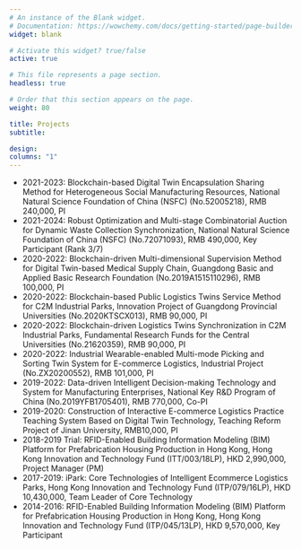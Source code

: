 ```yaml
---
# An instance of the Blank widget.
# Documentation: https://wowchemy.com/docs/getting-started/page-builder/
widget: blank

# Activate this widget? true/false
active: true

# This file represents a page section.
headless: true

# Order that this section appears on the page.
weight: 80

title: Projects
subtitle: 

design:
columns: "1"
---
```


- 2021-2023: Blockchain-based Digital Twin Encapsulation Sharing Method for Heterogeneous Social Manufacturing Resources, National Natural Science Foundation of China (NSFC) (No.52005218), RMB 240,000, PI
- 2021-2024: Robust Optimization and Multi-stage Combinatorial Auction for Dynamic Waste Collection Synchronization, National Natural Science Foundation of China (NSFC) (No.72071093), RMB 490,000, Key Participant (Rank 3/7)
- 2020-2022: Blockchain-driven Multi-dimensional Supervision Method for Digital Twin-based Medical Supply Chain, Guangdong Basic and Applied Basic Research Foundation (No.2019A1515110296), RMB 100,000, PI
- 2020-2022: Blockchain-based Public Logistics Twins Service Method for C2M Industrial Parks, Innovation Project of Guangdong Provincial Universities (No.2020KTSCX013), RMB 90,000, PI
- 2020-2022: Blockchain-driven Logistics Twins Synchronization in C2M Industrial Parks, Fundamental Research Funds for the Central Universities (No.21620359), RMB 90,000, PI
- 2020-2022: Industrial Wearable-enabled Multi-mode Picking and Sorting Twin System for E-commerce Logistics, Industrial Project (No.ZX20200552), RMB 101,000, PI
- 2019-2022: Data-driven Intelligent Decision-making Technology and System for Manufacturing Enterprises, National Key R&D Program of China (No.2019YFB1705401), RMB 770,000, Co-PI
- 2019-2020: Construction of Interactive E-commerce Logistics Practice Teaching System Based on Digital Twin Technology, Teaching Reform Project of Jinan University, RMB10,000, PI
- 2018-2019 Trial: RFID-Enabled Building Information Modeling (BIM) Platform for Prefabrication Housing Production in Hong Kong, Hong Kong Innovation and Technology Fund (ITT/003/18LP), HKD 2,990,000, Project Manager (PM)
- 2017-2019: iPark: Core Technologies of Intelligent Ecommerce Logistics Parks, Hong Kong Innovation and Technology Fund (ITP/079/16LP), HKD 10,430,000, Team Leader of Core Technology
- 2014-2016: RFID-Enabled Building Information Modeling (BIM) Platform for Prefabrication Housing Production in Hong Kong, Hong Kong Innovation and Technology Fund (ITP/045/13LP), HKD 9,570,000, Key Participant

